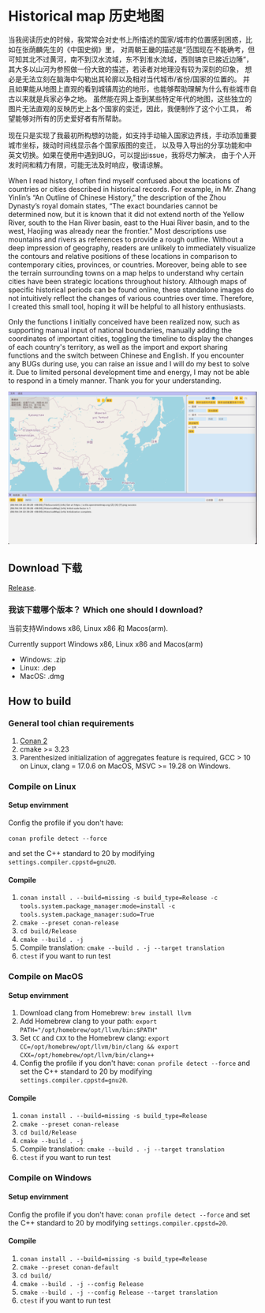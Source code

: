 # Historical map 历史地图

当我阅读历史的时候，我常常会对史书上所描述的国家/城市的位置感到困惑，比如在张荫麟先生的《中国史纲》里，
对周朝王畿的描述是“范围现在不能确考，但可知其北不过黄河，南不到汉水流域，东不到淮水流域，西则镐京已接近边陲”，
其大多以山河为参照做一份大致的描述，若读者对地理没有较为深刻的印象，
想必是无法立刻在脑海中勾勒出其轮廓以及相对当代城市/省份/国家的位置的。
并且如果能从地图上直观的看到城镇周边的地形，也能够帮助理解为什么有些城市自古以来就是兵家必争之地。
虽然能在网上查到某些特定年代的地图，这些独立的图片无法直观的反映历史上各个国家的变迁，因此，我便制作了这个小工具，
希望能够对所有的历史爱好者有所帮助。

现在只是实现了我最初所构想的功能，如支持手动输入国家边界线，手动添加重要城市坐标，拨动时间线显示各个国家版图的变迁，
以及导入导出的分享功能和中英文切换。如果在使用中遇到BUG，可以提出issue，我将尽力解决，
由于个人开发时间和精力有限，可能无法及时响应，敬请谅解。

When I read history, I often find myself confused about the locations of countries or cities described in historical records. 
For example, in Mr. Zhang Yinlin’s “An Outline of Chinese History,” the description of the Zhou Dynasty’s royal domain states, 
“The exact boundaries cannot be determined now, but it is known that it did not extend north of the Yellow River, 
south to the Han River basin, east to the Huai River basin, and to the west, Haojing was already near the frontier.” 
Most descriptions use mountains and rivers as references to provide a rough outline. Without a deep impression of geography, 
readers are unlikely to immediately visualize the contours and relative positions of these locations in comparison to contemporary cities, 
provinces, or countries. Moreover, being able to see the terrain surrounding towns on a map helps to understand 
why certain cities have been strategic locations throughout history. Although maps of specific historical periods can be found online, 
these standalone images do not intuitively reflect the changes of various countries over time. 
Therefore, I created this small tool, hoping it will be helpful to all history enthusiasts.

Only the functions I initially conceived have been realized now, such as supporting manual input of national boundaries, 
manually adding the coordinates of important cities, toggling the timeline to display the changes of each country's territory, 
as well as the import and export sharing functions 
and the switch between Chinese and English. If you encounter any BUGs during use, 
you can raise an issue and I will do my best to solve it. 
Due to limited personal development time and energy, I may not be able to respond in a timely manner. 
Thank you for your understanding.

![Main view 主窗口](./assets/main_view.png)

## Download 下载

[Release](https://github.com/Earsuit/historical-map/releases).

### 我该下载哪个版本？ Which one should I download?

当前支持Windows x86, Linux x86 和 Macos(arm). 

Currently support Windows x86, Linux x86 and Macos(arm)

- Windows: .zip
- Linux: .dep
- MacOS: .dmg

## How to build

### General tool chian requirements 

1. [Conan 2](https://conan.io/) 
2. cmake >= 3.23
3. Parenthesized initialization of aggregates feature is required, GCC > 10 on Linux, clang = 17.0.6 on MacOS, MSVC >= 19.28 on Windows.

### Compile on Linux

#### Setup envirnment

Config the profile if you don't have:

`conan profile detect --force` 

and set the C++ standard to 20 by modifying `settings.compiler.cppstd=gnu20`.

#### Compile

1. `conan install . --build=missing -s build_type=Release -c tools.system.package_manager:mode=install -c tools.system.package_manager:sudo=True`
2. `cmake --preset conan-release`
3. `cd build/Release`
4. `cmake --build . -j`
5. Compile translation: `cmake --build . -j --target translation`
6. `ctest` if you want to run test

### Compile on MacOS

#### Setup envirnment
1. Download clang from Homebrew: `brew install llvm` 
2. Add Homebrew clang to your path: `export PATH="/opt/homebrew/opt/llvm/bin:$PATH"`
3. Set `CC` and `CXX` to the Homebrew clang: `export CC=/opt/homebrew/opt/llvm/bin/clang && export CXX=/opt/homebrew/opt/llvm/bin/clang++`
4. Config the profile if you don't have: `conan profile detect --force`  and set the C++ standard to 20 by modifying `settings.compiler.cppstd=gnu20`.

#### Compile

1. `conan install . --build=missing -s build_type=Release`
2. `cmake --preset conan-release`
3. `cd build/Release`
4. `cmake --build . -j`
5. Compile translation: `cmake --build . -j --target translation`
6. `ctest` if you want to run test

### Compile on Windows

#### Setup envirnment

Config the profile if you don't have: `conan profile detect --force`  and set the C++ standard to 20 by modifying `settings.compiler.cppstd=20`.

#### Compile

1. `conan install . --build=missing -s build_type=Release`
2. `cmake --preset conan-default`
3. `cd build/`
4. `cmake --build . -j --config Release`
5. `cmake --build . -j --config Release --target translation`
6. `ctest` if you want to run test
